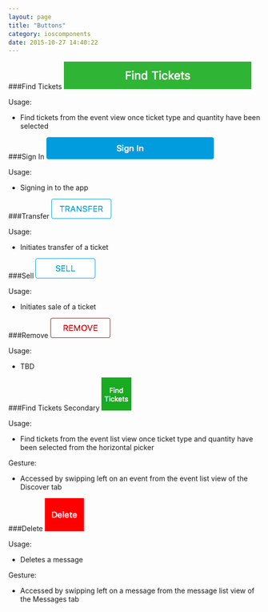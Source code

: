 ```yaml
---
layout: page
title: "Buttons"
category: ioscomponents
date: 2015-10-27 14:40:22
---
```


###Find Tickets
![Button Find Tickets](../images/button_find_tickets.png)

Usage:

* Find tickets from the event view once ticket type and quantity have been selected


###Sign In
![Button Sign In](../images/button_sign_in.png)

Usage:

* Signing in to the app

###Transfer
![Button Transfer Tickets](../images/button_transfer.png)

Usage:

* Initiates transfer of a ticket

###Sell
![Button Sell Tickets](../images/button_sell.png)

Usage:

* Initiates sale of a ticket

###Remove
![Button Remove Tickets](../images/button_remove.png)

Usage:

* TBD

###Find Tickets Secondary
![Button Find Tickets Swipe](../images/button_find_tickets_swipe.png)

Usage:

* Find tickets from the event list view once ticket type and quantity have been selected from the horizontal picker

Gesture:

* Accessed by swipping left on an event from the event list view of the Discover tab

###Delete
![Button Delete Swipe](../images/button_delete_swipe.png)

Usage:

* Deletes a message

Gesture:

* Accessed by swipping left on a message from the message list view of the Messages tab
